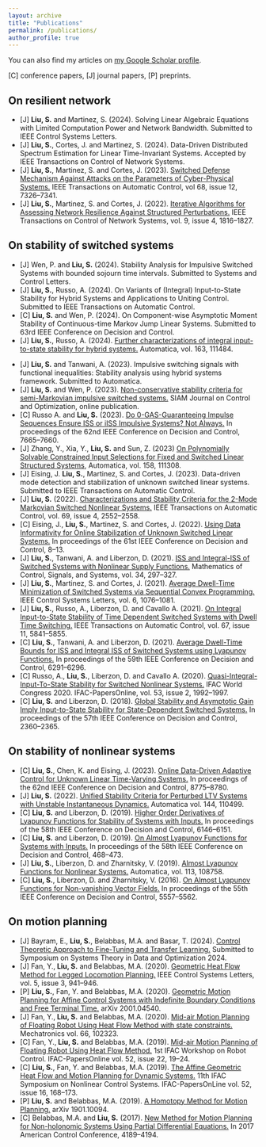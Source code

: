 ```yaml
---
layout: archive
title: "Publications"
permalink: /publications/
author_profile: true
---
```


 You can also find my articles on <a href="https://scholar.google.com/citations?user=aHeeiQ8AAAAJ">my Google Scholar profile</a>.



<p>[C] conference papers, [J] journal papers, [P] preprints. </p>

On resilient network
------
* [J] <strong>Liu, S.</strong> and Martinez, S. (2024). Solving Linear Algebraic Equations with Limited Computation Power and Network Bandwidth. Submitted to IEEE Control Systems Letters.
* [J] <strong>Liu, S.</strong>, Cortes, J. and Martinez, S. (2024). Data-Driven Distributed Spectrum Estimation for Linear Time-Invariant Systems. Accepted by IEEE Transactions on Control of Network Systems.
* [J] <strong>Liu, S.</strong>, Martinez, S. and Cortes, J. (2023). <a href ="https://ieeexplore.ieee.org/document/10128668">Switched Defense Mechanism Against Attacks on the Parameters of Cyber-Physical Systems.</a> IEEE Transactions on Automatic Control, vol 68, issue 12, 7326&ndash;7341.
* [J] <strong>Liu, S.</strong>, Martinez, S. and Cortes, J. (2022). <a href="https://ieeexplore.ieee.org/document/9750852">Iterative Algorithms for Assessing Network Resilience Against Structured Perturbations.</a> IEEE Transactions on Control of Network Systems, vol. 9, issue 4, 1816&ndash;1827.

On stability of switched systems
------
* [J] Wen, P. and <strong>Liu, S.</strong> (2024). Stability Analysis for Impulsive Switched Systems with bounded sojourn time intervals. Submitted to Systems and Control Letters.
* [J] <strong>Liu, S.</strong>, Russo, A. (2024). On Variants of (Integral) Input-to-State Stability for Hybrid Systems and Applications to Uniting Control. Submitted to IEEE Transactions on Automatic Control.
* [C] <strong> Liu, S.</strong> and Wen, P. (2024). On Component-wise Asymptotic Moment Stability of Continuous-time Markov Jump Linear Systems. Submitted to 63rd IEEE Conference on Decision and Control.
* [J] <strong>Liu, S.</strong>, Russo, A. (2024). <a href="https://www.sciencedirect.com/science/article/pii/S0005109823006532">Further characterizations of integral input-to-state stability for hybrid systems.</a> Automatica, vol. 163, 111484.
<!--* [J] Wen, P. and <strong>Liu, S.</strong> (2023). Stability Analysis and Moment Estimation for Randomly Impulsive Switched Systems with Restrictions. Submitted to Automatica.-->
* [J] <strong>Liu, S.</strong> and Tanwani, A. (2023). Impulsive switching signals with functional inequalities: Stability analysis using hybrid systems framework. Submitted to Automatica.
* [J] <strong>Liu, S.</strong> and Wen, P. (2023). <a href="https://doi.org/10.1137/23M1564833">Non-conservative stability criteria for semi-Markovian impulsive switched systems.</a> SIAM Journal on Control and Optimization, online publication.
* [C] Russo A. and <strong>Liu, S.</strong> (2023). <a href="https://ieeexplore.ieee.org/document/10383527">Do 0-GAS-Guaranteeing Impulse Sequences Ensure ISS or iISS Impulsive Systems? Not Always.</a> In proceedings of the 62nd IEEE Conference on Decision and Control, 7665&ndash;7660.
* [J] Zhang, Y., Xia, Y., <strong>Liu, S.</strong> and Sun, Z. (2023) <a href="https://www.sciencedirect.com/science/article/pii/S0005109823004727">On Polynomially Solvable Constrained Input Selections for Fixed and Switched Linear Structured Systems</a>, Automatica, vol. 158, 111308.
* [J] Eising, J. <strong>Liu, S.</strong>, Martinez, S. and Cortes, J. (2023). Data-driven mode detection and stabilization of unknown switched linear systems. Submitted to IEEE Transactions on Automatic Control.
* [J] <strong>Liu, S.</strong> (2022). <a href="https://ieeexplore.ieee.org/document/10236460">Characterizations and Stability Criteria for the 2-Mode Markovian Switched Nonlinear Systems.</a>  IEEE Transactions on Automatic Control, vol. 69, issue 4, 2552&ndash;2558.
* [C] Eising, J., <strong>Liu, S.</strong>, Martinez, S. and Cortes, J. (2022). <a href ="https://ieeexplore.ieee.org/document/9992675">Using Data Informativity for Online Stabilization of Unknown Switched Linear Systems.</a> In proceedings of the 61st IEEE Conference on Decision and Control, 8&ndash;13.
* [J] <strong>Liu, S.</strong>, Tanwani, A. and Liberzon, D. (2021). <a href="https://link.springer.com/article/10.1007%2Fs00498-021-00306-x">ISS and Integral-ISS of Switched Systems with Nonlinear Supply Functions.</a> Mathematics of Control, Signals, and Systems, vol. 34, 297&ndash;327.
* [J] <strong>Liu, S.</strong>, Martinez, S. and Cortes, J. (2021). <a href="https://ieeexplore.ieee.org/document/9454482">Average Dwell-Time Minimization of Switched Systems via Sequential Convex Programming.</a> IEEE Control Systems Letters, vol. 6, 1076&ndash;1081.
* [J] <strong>Liu, S.</strong>, Russo, A., Liberzon, D. and Cavallo A. (2021). <a href="https://ieeexplore.ieee.org/document/9599445"> On Integral Input-to-State Stability of Time Dependent Switched Systems with Dwell Time Switching.</a> IEEE Transactions on Automatic Control, vol. 67, issue 11, 5841&ndash;5855.
* [C] <strong>Liu, S.</strong>, Tanwani, A. and Liberzon, D. (2021). <a href="https://ieeexplore.ieee.org/document/9304445">Average Dwell-Time Bounds for ISS and Integral ISS of Switched Systems using Lyapunov Functions.</a> In proceedings of the 59th IEEE Conference on Decision and Control, 6291&ndash;6296.
* [C] Russo, A., <strong>Liu, S.</strong>, Liberzon, D. and Cavallo A. (2020). <a href="https://www.sciencedirect.com/science/article/pii/S2405896320333012">Quasi-Integral-Input-To-State Stability for Switched Nonlinear Systems.</a> IFAC World Congress 2020. IFAC-PapersOnline, vol. 53, issue 2, 1992&ndash;1997.
* [C] <strong>Liu, S.</strong> and Liberzon, D. (2018). <a href="https://ieeexplore.ieee.org/document/8619364">Global Stability and Asymptotic Gain Imply Input-to-State Stability for State-Dependent Switched Systems.</a> In proceedings of the 57th IEEE Conference on Decision and Control, 2360&ndash;2365.

On stability of nonlinear systems
------

* [C] <strong>Liu, S.</strong>, Chen, K. and Eising, J. (2023). <a href="https://ieeexplore.ieee.org/abstract/document/10383840">Online Data-Driven Adaptive Control for Unknown Linear Time-Varying Systems.</a> In proceedings of the 62nd IEEE Conference on Decision and Control, 8775&ndash;8780.
* [J] <strong>Liu, S.</strong> (2022). <a href="https://www.sciencedirect.com/science/article/pii/S0005109822003582">Unified Stability Criteria for Perturbed LTV Systems with Unstable Instantaneous Dynamics.</a> Automatica vol. 144, 110499.
* [C] <strong>Liu, S.</strong> and Liberzon, D. (2019). <a href="https://ieeexplore.ieee.org/document/9029302">Higher Order Derivatives of Lyapunov Functions for Stability of Systems with Inputs.</a> In proceedings of the 58th IEEE Conference on Decision and Control, 6146&ndash;6151.
* [C] <strong>Liu, S.</strong> and Liberzon, D. (2019). <a href="https://ieeexplore.ieee.org/document/9030282">On Almost Lyapunov Functions for Systems with Inputs.</a> In proceedings of the 58th IEEE Conference on Decision and Control, 468&ndash;473.
* [J] <strong>Liu, S.</strong>, Liberzon, D. and Zharnitsky, V. (2019). <a href="https://www.sciencedirect.com/science/article/pii/S0005109819306211">Almost Lyapunov Functions for Nonlinear Systems.</a> Automatica, vol. 113, 108758.
* [C] <strong>Liu, S.</strong>, Liberzon, D. and Zharnitsky, V. (2016). <a href="https://ieeexplore.ieee.org/document/7799123">On Almost Lyapunov Functions for Non-vanishing Vector Fields.</a> In proceedings of the 55th IEEE Conference on Decision and Control, 5557&ndash;5562.

On motion planning
------
* [J] Bayram, E., <strong>Liu, S.</strong>, Belabbas, M.A. and Basar, T. (2024). <a href="https://arxiv.org/abs/2404.11013">Control Theoretic Approach to Fine-Tuning and Transfer Learning.</a> Submitted to Symposium on Systems Theory in Data and Optimization 2024.
* [J] Fan, Y.,<strong> Liu, S.</strong> and Belabbas, M.A. (2020). <a href="https://ieeexplore.ieee.org/document/9127539">Geometric Heat Flow Method for Legged Locomotion Planning.</a> IEEE Control Systems Letters, vol. 5, issue 3, 941&ndash;946.
* [P] <strong>Liu, S.</strong>, Fan, Y. and Belabbas, M.A. (2020). <a href="https://arxiv.org/pdf/2001.04540.pdf">Geometric Motion Planning for Affine Control Systems with Indefinite Boundary Conditions and Free Terminal Time.</a> arXiv 2001.04540.
* [J] Fan, Y.,<strong> Liu, S.</strong> and Belabbas, M.A. (2020). <a href="https://www.sciencedirect.com/science/article/abs/pii/S0957415820300039">Mid-air Motion Planning of Floating Robot Using Heat Flow Method with state constraints.</a> Mechatronics vol. 66, 102323.
* [C] Fan, Y.,<strong> Liu, S.</strong> and Belabbas, M.A. (2019). <a href="https://www.sciencedirect.com/science/article/pii/S2405896319309760">Mid-air Motion Planning of Floating Robot Using Heat Flow Method.</a> 1st IFAC Workshop on Robot Control. IFAC-PapersOnline vol. 52, issue 22, 19&ndash;24.
* [C] <strong>Liu, S.</strong>, Fan, Y. and Belabbas, M.A. (2019). <a href="https://www.sciencedirect.com/science/article/pii/S2405896319317768">The Affine Geometric Heat Flow and Motion Planning for Dynamic Systems.</a> 11th IFAC Symposium on Nonlinear Control Systems. IFAC-PapersOnLine vol. 52, issue 16, 168&ndash;173.
* [P] <strong>Liu, S.</strong> and Belabbas, M.A. (2019). <a href="https://arxiv.org/pdf/1901.10094.pdf">A Homotopy Method for Motion Planning.</a> arXiv 1901.10094.
* [C] Belabbas, M.A. and <strong>Liu, S.</strong> (2017). <a href="https://ieeexplore.ieee.org/document/7963599">New Method for Motion Planning for Non-holonomic Systems Using Partial Differential Equations.</a> In 2017 American Control Conference, 4189&ndash;4194.



